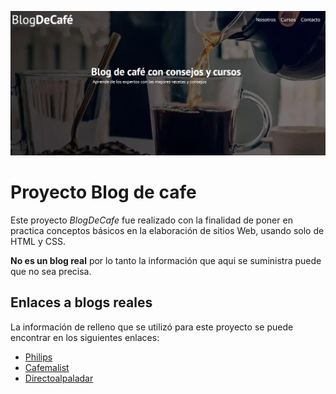 ![HeroCaptura](img/blogCaptura.png)

# Proyecto Blog de cafe

Este proyecto *BlogDeCafe* fue realizado con la finalidad de poner en practica conceptos básicos en la elaboración de sitios Web, usando solo de HTML y CSS.



**No es un blog real** por lo tanto la información que aqui se suministra puede que no sea precisa.

## Enlaces a blogs reales


La información de relleno que se utilizó para este proyecto se puede encontrar en los siguientes enlaces:


* [Philips](https://www.philips.cl/c-m-ho/cafe/cafe-101/la-cosecha-y-los-tipos-de-granos-de-cafe)
* [Cafemalist](https://cafemalist.com/)
* [Directoalpaladar](https://www.directoalpaladar.com/)




